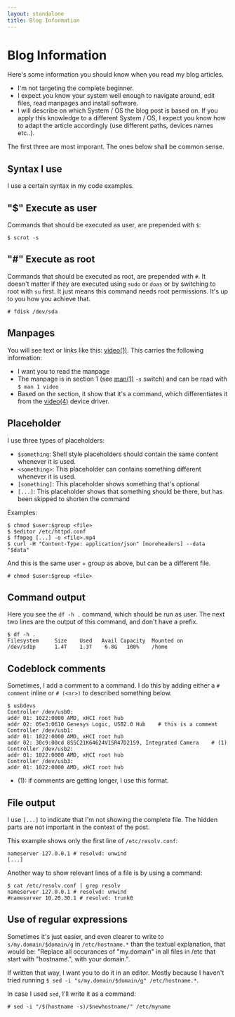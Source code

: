 ```yaml
---
layout: standalone
title: Blog Information
---
```


# Blog Information

Here's some information you should know when you read my blog articles.

- I'm not targeting the complete beginner.
- I expect you know your system well enough to navigate around, edit files, read manpages and install software.
- I will describe on which System / OS the blog post is based on. If you apply this knowledge to a different System / OS, I expect you know how to adapt the article accordingly (use different paths, devices names etc..).

The first three are most imporant. The ones below shall be common sense.

## Syntax I use

I use a certain syntax in my code examples.

## "$" Execute as user

Commands that should be executed as user, are prepended with `$`:

```
$ scrot -s 
```

## "#" Execute as root

Commands that should be executed as root, are prepended with `#`.
It doesn't matter if they are executed using `sudo` or `doas` or by switching to root with `su` first.
It just means this command needs root permissions. It's up to you how you achieve that.

```
# fdisk /dev/sda
```

## Manpages

You will see text or links like this: [video(1)](https://man.openbsd.org/video.1). This carries the following information:
- I want you to read the manpage
- The manpage is in section 1 (see [man(1)](https://man.openbsd.org/man.1) `-s` switch) and can be read with `$ man 1 video`
- Based on the section, it show that it's a command, which differentiates it from the [video(4)](https://man.openbsd.org/video.4) device driver.

## Placeholder

I use three types of placeholders:
- `$something`: Shell style placeholders should contain the same content whenever it is used.
- `<something>`: This placeholder can contains something different whenever it is used.
- `[something]`: This placeholder shows something that's optional
- `[...]`: This placeholder shows that something should be there, but has been skipped to shorten the command

Examples:
```
$ chmod $user:$group <file>
$ $editor /etc/httpd.conf
$ ffmpeg [...] -o <file>.mp4
$ curl -H "Content-Type: application/json" [moreheaders] --data "$data"
```

And this is the same user + group as above, but can be a different file.
```
# chmod $user:$group <file>
```

## Command output

Here you see the `df -h .` command, which should be run as user.
The next two lines are the output of this command, and don't have a prefix.

```
$ df -h .
Filesystem     Size    Used   Avail Capacity  Mounted on
/dev/sd1p      1.4T    1.3T    6.8G   100%    /home
```

## Codeblock comments

Sometimes, I add a comment to a command. I do this by adding either a `# comment` inline or `# (<nr>)` to described something below.

```
$ usbdevs
Controller /dev/usb0:
addr 01: 1022:0000 AMD, xHCI root hub
addr 02: 05e3:0610 Genesys Logic, USB2.0 Hub    # this is a comment
Controller /dev/usb1:
addr 01: 1022:0000 AMD, xHCI root hub
addr 02: 30c9:00cd 8SSC21K64624V1SR47D21S9, Integrated Camera    # (1)
Controller /dev/usb2:
addr 01: 1022:0000 AMD, xHCI root hub
Controller /dev/usb3:
addr 01: 1022:0000 AMD, xHCI root hub
```

- (1): if comments are getting longer, I use this format.

## File output

I use `[...]` to indicate that I'm not showing the complete file.
The hidden parts are not important in the context of the post.

This example shows only the first line of `/etc/resolv.conf`:
```
nameserver 127.0.0.1 # resolvd: unwind
[...]
```

Another way to show relevant lines of a file is by using a command:
```
$ cat /etc/resolv.conf | grep resolv
nameserver 127.0.0.1 # resolvd: unwind
#nameserver 10.20.30.1 # resolvd: trunk0
```

## Use of regular expressions

Sometimes it's just easier, and even clearer to write to `s/my.domain/$domain/g` in `/etc/hostname.*` than the textual explanation, that would be: "Replace all occurances of "my.domain" in all files in /etc that start with "hostname.", with your domain.".

If written that way, I want you to do it in an editor. Mostly because I haven't tried running `$ sed -i "s/my.domain/$domain/g" /etc/hostname.*`.

In case I used `sed`, I'll write it as a command:

```
# sed -i "/$(hostname -s)/$newhostname/" /etc/myname
```

